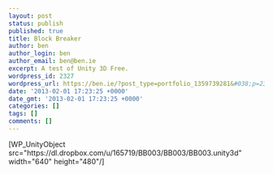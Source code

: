 ```yaml
---
layout: post
status: publish
published: true
title: Block Breaker
author: ben
author_login: ben
author_email: ben@ben.ie
excerpt: A test of Unity 3D Free.
wordpress_id: 2327
wordpress_url: https://ben.ie/?post_type=portfolio_1359739281&#038;p=2327
date: '2013-02-01 17:23:25 +0000'
date_gmt: '2013-02-01 17:23:25 +0000'
categories: []
tags: []
comments: []
---
```

<p>[WP_UnityObject src="https://dl.dropbox.com/u/165719/BB003/BB003/BB003.unity3d" width="640" height="480"/]</p>
